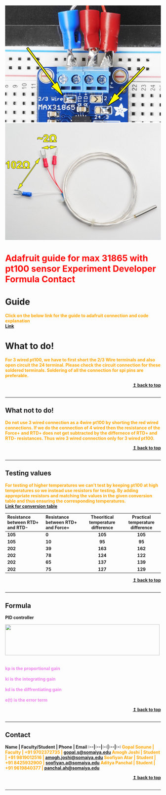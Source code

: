 <p align="center">
 <img src="Images/adafruit_products_3wired.jpg" alt="KJSCE_code_breakers"/>
 <img src="Images/adafruit_pt100.jpg" alt="KJSCE_code_breakers"/>
</p>
<a name="top"></a><h1> <span style="color:red"> Adafruit guide for max 31865 with pt100 sensor</span> <b> </b> <span style="color:red"> Experiment </span> <b> </b> <span style="color:red"> Developer </span> <b> </b> <span style="color:red"> Formula </span> <b> </b> <span style="color:red"> Contact </span> </h1>

<a name="Guide"></a>
# Guide
<b> <span style="color:orange"> Click on the below link for the guide to adafruit connection and code explanation </span> </b>
<b><span style="color:violet"> <br> <a href = "https://learn.adafruit.com/adafruit-max31865-rtd-pt100-amplifier/overview"> Link</span></b> <br/></a>

<a name="What to do!"></a>
# What to do!
<b> <span style="color:orange"> For 3 wired pt100, we have to first short the 2/3 Wire terminals and also open circuit the 24 terminal. Please check the circuit connection for these soldered terminals. Soldering of all the connection for spi pins are preferable.   </span> </b>
<div align="right">
    <b><a href="#top">↥ back to top</a></b>
</div>
<br/>
<hr>

<a name="What not to do!"></a>
## What not to do!
<b> <span style="color:orange"> Do not use 3 wired connection as a 4wire pt100 by shorting the red wired connections. If we do the connection of 4 wired then the resistance of the Force+ and RTD+ does not get subtracted by the differnece of RTD+  and RTD- resistances. Thus wire 3 wired connection only for 3 wired pt100. </span> </b>
<div align="right">
    <b><a href="#top">↥ back to top</a></b>
</div>
<br/>
<hr>

<a name="Testing values"></a>
## Testing values
<b> <span style = "color:orange"> For testing of higher temperatures we can't test by keeping pt100 at high temperatures so we instead use resistors for testing. By adding appropriate resistors and matching the values in the given conversion table and thus ensuring the corresponding temperatures.
<b><span style="color:violet"> <br> <a href = "https://www.intech.co.nz/products/temperature/typert.html"> Link for conversion table</span></b> <br/></a>
 
<b> Resistance between RTD+ and RTD- | <b> Resistance between RTD+ and Force+| <b>  Theoritical temperature difference </b> |<b> Practical temperature difference <b>
:--|:--|:-:|:-:
105| 0 | 105 | 105
105| 10 | 95 | 95
202| 39 | 163 | 162
202| 78 | 124 | 122
202| 65 | 137 | 139
202| 75 | 127 | 129
<div align="right">
    <b><a href="#top">↥ back to top</a></b>
</div>
<br/>
<hr>

<a name="Formula"></a>
## Formula
<b> PID controller</b>

<img src="images/equation.gif" width="500px;" height=100px;/><br /><sub><b>

<span style="color:violet"><br>kp is the proportional gain<br/>
<br>ki is the integrating gain<br/>
<br>kd is the diffrentiating gain<br/>
<br>e(t) is the error term </span><br/>

<div align="right">
    <b><a href="#top">↥ back to top</a></b>
</div>
<br/>
<hr>

<a name="Contact"></a>
## Contact
<b> Name | <b> Faculty/Student |<b>  Phone | <b> Email </b>
:--|:--|:-:|:--|:-:
<span style="color:orange">Gopal Sonune | Faculty | +91 9702372735 | gopal.s@somaiya.edu
<span style="color:orange">Amogh Joshi | Student | +91 9819012516 | amogh.joshi@somaiya.edu
<span style="color:orange">Soofiyan Atar | Student | +91 8425932900 | soofiyan.a@somaiya.edu
<span style="color:orange">Aditya Panchal | Student | +91 9619840377 | panchal.ah@somaiya.edu


<div align="right">
    <b><a href="#top">↥ back to top</a></b>
</div>
<br/>
<hr>
